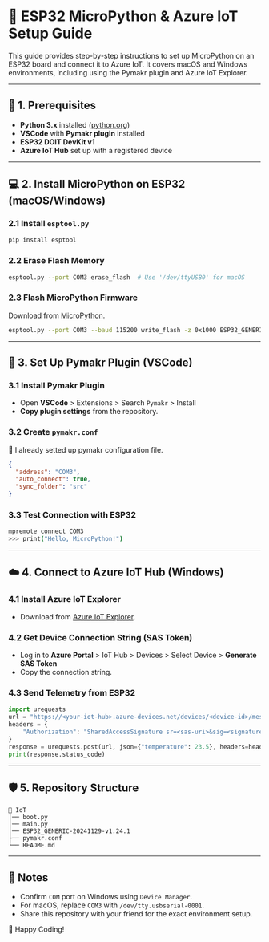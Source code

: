 # 🚀 ESP32 MicroPython & Azure IoT Setup Guide

This guide provides step-by-step instructions to set up MicroPython on an ESP32 board and connect it to Azure IoT. It covers macOS and Windows environments, including using the Pymakr plugin and Azure IoT Explorer.

---

## 📌 1. Prerequisites
- **Python 3.x** installed ([python.org](https://www.python.org/downloads/))
- **VSCode** with **Pymakr plugin** installed
- **ESP32 DOIT DevKit v1**
- **Azure IoT Hub** set up with a registered device

---

## 💻 2. Install MicroPython on ESP32 (macOS/Windows)

### 2.1 Install `esptool.py`
```bash
pip install esptool
```

### 2.2 Erase Flash Memory
```bash
esptool.py --port COM3 erase_flash  # Use '/dev/ttyUSB0' for macOS
```

### 2.3 Flash MicroPython Firmware
Download from [MicroPython](https://micropython.org/download/esp32/).
```bash
esptool.py --port COM3 --baud 115200 write_flash -z 0x1000 ESP32_GENERIC-20241129-v1.24.1.bin
```

---

## 🧩 3. Set Up Pymakr Plugin (VSCode)
### 3.1 Install Pymakr Plugin
- Open **VSCode** > Extensions > Search `Pymakr` > Install
- **Copy plugin settings** from the repository.

### 3.2 Create `pymakr.conf`

🚨 I already setted up pymakr configuration file.

```json
{
  "address": "COM3",
  "auto_connect": true,
  "sync_folder": "src"
}
```

### 3.3 Test Connection with ESP32
```bash
mpremote connect COM3
>>> print("Hello, MicroPython!")
```

---

## ☁️ 4. Connect to Azure IoT Hub (Windows)
### 4.1 Install Azure IoT Explorer
- Download from [Azure IoT Explorer](https://github.com/Azure/azure-iot-explorer/releases).

### 4.2 Get Device Connection String (SAS Token)
- Log in to **Azure Portal** > IoT Hub > Devices > Select Device > **Generate SAS Token**
- Copy the connection string.

### 4.3 Send Telemetry from ESP32
```python
import urequests
url = "https://<your-iot-hub>.azure-devices.net/devices/<device-id>/messages/events?api-version=2020-09-30"
headers = {
    "Authorization": "SharedAccessSignature sr=<sas-uri>&sig=<signature>&se=<expiry>&skn=<policy>"
}
response = urequests.post(url, json={"temperature": 23.5}, headers=headers)
print(response.status_code)
```

---

## 🛡️ 5. Repository Structure
```
📂 IoT
│── boot.py
│── main.py
│── ESP32_GENERIC-20241129-v1.24.1
├── pymakr.conf
└── README.md
```

---

## 📝 Notes
- Confirm `COM` port on Windows using `Device Manager`.
- For macOS, replace `COM3` with `/dev/tty.usbserial-0001`.
- Share this repository with your friend for the exact environment setup.

🚀 Happy Coding!